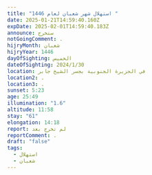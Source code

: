 ```yaml
---
title: "استهلال شهر شعبان لعام 1446 "
date: 2025-01-21T14:59:40.160Z
expDate: 2025-02-01T14:59:40.183Z
announce: ستخرج
notGoingComment: .
hijryMonth: شعبان
hijryYear: 1446
dayOfSighting: الخميس
dateOfSighting: 2024/1/30
location: في الجزيرة الجنوبية بجسر الشيخ جابر
location2: .
location3: .
sunset: 5:23
age: 25:49
illumination: "1.6"
altitude: 11:58
stay: "61"
elongation: 14:18
report: لم تخرج بعد
reportComment: .
draft: "false"
tags:
  - استهلال
  - شعبان
---
```

